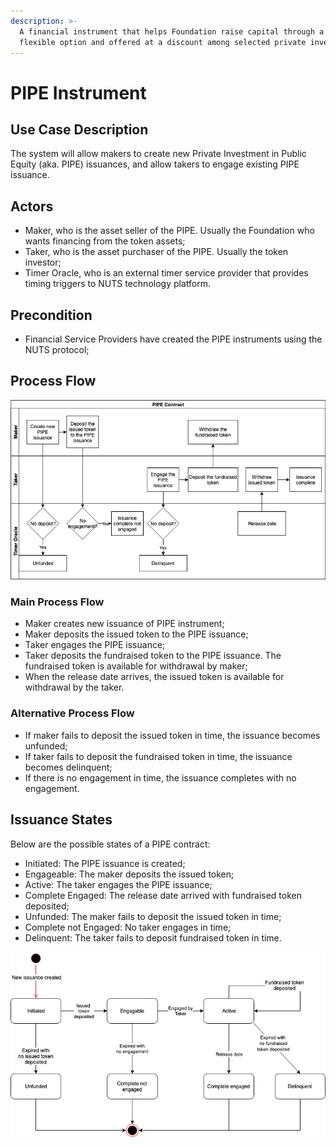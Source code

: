 ```yaml
---
description: >-
  A financial instrument that helps Foundation raise capital through a more
  flexible option and offered at a discount among selected private investors.
---
```


# PIPE Instrument

## Use Case Description

The system will allow makers to create new Private Investment in Public Equity \(aka. PIPE\) issuances, and allow takers to engage existing PIPE issuance.

## Actors

* Maker, who is the asset seller of the PIPE. Usually the Foundation who wants financing from the token assets;
* Taker, who is the asset purchaser of the PIPE. Usually the token investor;
* Timer Oracle, who is an external timer service provider that provides timing triggers to NUTS technology platform.

## Precondition

* Financial Service Providers have created the PIPE instruments using the NUTS protocol;

## Process Flow

![](../../.gitbook/assets/pipe-flow-diagram.jpg)

### Main Process Flow

* Maker creates new issuance of PIPE instrument;
* Maker deposits the issued token to the PIPE issuance;
* Taker engages the PIPE issuance;
* Taker deposits the fundraised token to the PIPE issuance. The fundraised token is  available for withdrawal by maker;
* When the release date arrives, the issued token is available for withdrawal by the taker.

### Alternative Process Flow

* If maker fails to deposit the issued token in time, the issuance becomes unfunded;
* If taker fails to deposit the fundraised token in time, the issuance becomes delinquent;
* If there is no engagement in time, the issuance completes with no engagement.

## Issuance States

Below are the possible states of a PIPE contract:

* Initiated: The PIPE issuance is created;
* Engageable: The maker deposits the issued token;
* Active: The taker engages the PIPE issuance;
* Complete Engaged: The release date arrived with fundraised token deposited;
* Unfunded: The maker fails to deposit the issued token in time;
* Complete not Engaged: No taker engages in time;
* Delinquent: The taker fails to deposit fundraised token in time.

![](../../.gitbook/assets/pipe-state-diagram.jpg)

